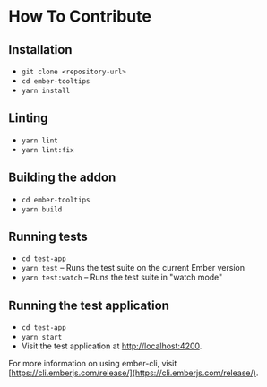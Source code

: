 # How To Contribute

## Installation

- `git clone <repository-url>`
- `cd ember-tooltips`
- `yarn install`

## Linting

- `yarn lint`
- `yarn lint:fix`

## Building the addon

- `cd ember-tooltips`
- `yarn build`

## Running tests

- `cd test-app`
- `yarn test` – Runs the test suite on the current Ember version
- `yarn test:watch` – Runs the test suite in "watch mode"

## Running the test application

- `cd test-app`
- `yarn start`
- Visit the test application at [http://localhost:4200](http://localhost:4200).

For more information on using ember-cli, visit [https://cli.emberjs.com/release/](https://cli.emberjs.com/release/).
